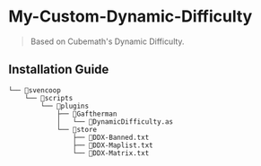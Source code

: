 # My-Custom-Dynamic-Difficulty
> Based on Cubemath's Dynamic Difficulty.

## Installation Guide

```
└── 📁svencoop
    └── 📁scripts
        └── 📁plugins
            ├── 📁Gaftherman
            │   └── 📄DynamicDifficulty.as
            └── 📁store
                ├── 📄DDX-Banned.txt
                ├── 📄DDX-Maplist.txt
                └── 📄DDX-Matrix.txt        
```
